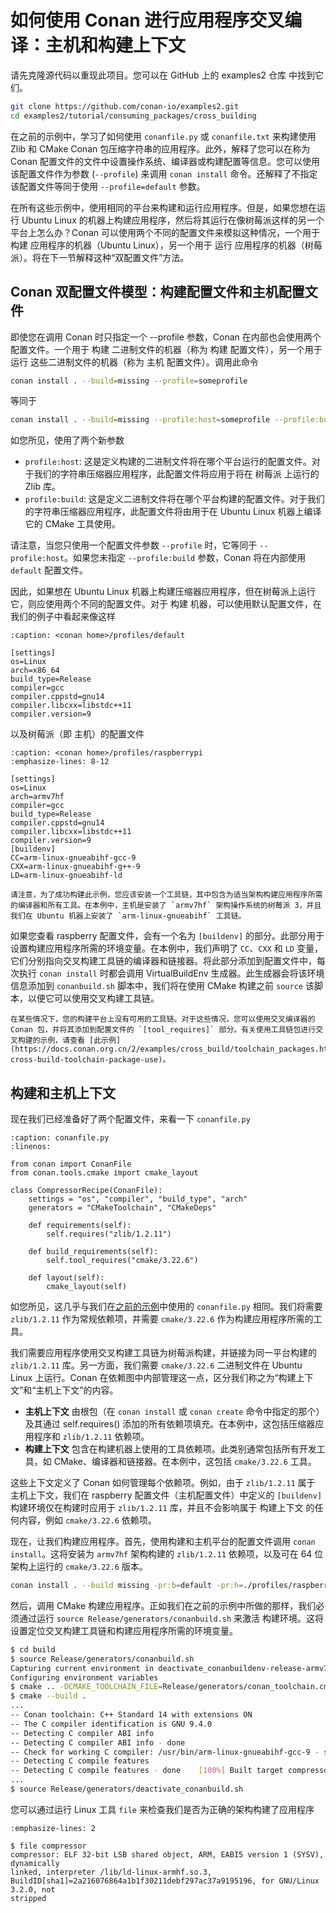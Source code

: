 # 如何使用 Conan 进行应用程序交叉编译：主机和构建上下文

请先克隆源代码以重现此项目。您可以在 GitHub 上的 examples2 仓库 中找到它们。

```bash
git clone https://github.com/conan-io/examples2.git
cd examples2/tutorial/consuming_packages/cross_building
```

在之前的示例中，学习了如何使用 `conanfile.py` 或 `conanfile.txt` 来构建使用 Zlib 和 CMake Conan 包压缩字符串的应用程序。此外，解释了您可以在称为 Conan 配置文件的文件中设置操作系统、编译器或构建配置等信息。您可以使用该配置文件作为参数 (`--profile`) 来调用 `conan install` 命令。还解释了不指定该配置文件等同于使用 `--profile=default` 参数。

在所有这些示例中，使用相同的平台来构建和运行应用程序。但是，如果您想在运行 Ubuntu Linux 的机器上构建应用程序，然后将其运行在像树莓派这样的另一个平台上怎么办？Conan 可以使用两个不同的配置文件来模拟这种情况，一个用于 构建 应用程序的机器（Ubuntu Linux），另一个用于 运行 应用程序的机器（树莓派）。将在下一节解释这种“双配置文件”方法。

## Conan 双配置文件模型：构建配置文件和主机配置文件

即使您在调用 Conan 时只指定一个 --profile 参数，Conan 在内部也会使用两个配置文件。一个用于 构建 二进制文件的机器（称为 构建 配置文件），另一个用于 运行 这些二进制文件的机器（称为 主机 配置文件）。调用此命令

```bash
conan install . --build=missing --profile=someprofile
```

等同于

```bash
conan install . --build=missing --profile:host=someprofile --profile:build=default
```

如您所见，使用了两个新参数
- `profile:host`: 这是定义构建的二进制文件将在哪个平台运行的配置文件。对于我们的字符串压缩器应用程序，此配置文件将应用于将在 树莓派 上运行的 Zlib 库。
- `profile:build`: 这是定义二进制文件将在哪个平台构建的配置文件。对于我们的字符串压缩器应用程序，此配置文件将由用于在 Ubuntu Linux 机器上编译它的 CMake 工具使用。

请注意，当您只使用一个配置文件参数 `--profile` 时，它等同于 `--profile:host`。如果您未指定 `--profile:build` 参数，Conan 将在内部使用 `default` 配置文件。

因此，如果想在 Ubuntu Linux 机器上构建压缩器应用程序，但在树莓派上运行它，则应使用两个不同的配置文件。对于 构建 机器，可以使用默认配置文件，在我们的例子中看起来像这样

```{code-block} ini
:caption: <conan home>/profiles/default

[settings]
os=Linux
arch=x86_64
build_type=Release
compiler=gcc
compiler.cppstd=gnu14
compiler.libcxx=libstdc++11
compiler.version=9
```

以及树莓派（即 主机）的配置文件

```{code-block} ini
:caption: <conan home>/profiles/raspberrypi
:emphasize-lines: 8-12

[settings]
os=Linux
arch=armv7hf
compiler=gcc
build_type=Release
compiler.cppstd=gnu14
compiler.libcxx=libstdc++11
compiler.version=9
[buildenv]
CC=arm-linux-gnueabihf-gcc-9
CXX=arm-linux-gnueabihf-g++-9
LD=arm-linux-gnueabihf-ld
```

```{important}
请注意，为了成功构建此示例，您应该安装一个工具链，其中包含为适当架构构建应用程序所需的编译器和所有工具。在本例中，主机是安装了 `armv7hf` 架构操作系统的树莓派 3，并且我们在 Ubuntu 机器上安装了 `arm-linux-gnueabihf` 工具链。
```

如果您查看 raspberry 配置文件，会有一个名为 `[buildenv]` 的部分。此部分用于设置构建应用程序所需的环境变量。在本例中，我们声明了 `CC`、`CXX` 和 `LD` 变量，它们分别指向交叉构建工具链的编译器和链接器。将此部分添加到配置文件中，每次执行 `conan install` 时都会调用 VirtualBuildEnv 生成器。此生成器会将该环境信息添加到 `conanbuild.sh` 脚本中，我们将在使用 CMake 构建之前 `source` 该脚本，以便它可以使用交叉构建工具链。

```{tip}
在某些情况下，您的构建平台上没有可用的工具链。对于这些情况，您可以使用交叉编译器的 Conan 包，并将其添加到配置文件的 `[tool_requires]` 部分。有关使用工具链包进行交叉构建的示例，请查看 [此示例](https://docs.conan.org.cn/2/examples/cross_build/toolchain_packages.html#example-cross-build-toolchain-package-use)。
```

## 构建和主机上下文

现在我们已经准备好了两个配置文件，来看一下 `conanfile.py`

```{code-block} python
:caption: conanfile.py
:linenos:

from conan import ConanFile
from conan.tools.cmake import cmake_layout

class CompressorRecipe(ConanFile):
    settings = "os", "compiler", "build_type", "arch"
    generators = "CMakeToolchain", "CMakeDeps"

    def requirements(self):
        self.requires("zlib/1.2.11")

    def build_requirements(self):
        self.tool_requires("cmake/3.22.6")

    def layout(self):
        cmake_layout(self)
```

如您所见，这几乎与我们在[之前的示例](https://docs.conan.org.cn/2/tutorial/consuming_packages/the_flexibility_of_conanfile_py.html#consuming-packages-flexibility-of-conanfile-py)中使用的 `conanfile.py` 相同。我们将需要 `zlib/1.2.11` 作为常规依赖项，并需要 `cmake/3.22.6` 作为构建应用程序所需的工具。

我们需要应用程序使用交叉构建工具链为树莓派构建，并链接为同一平台构建的 `zlib/1.2.11` 库。另一方面，我们需要 `cmake/3.22.6` 二进制文件在 Ubuntu Linux 上运行。Conan 在依赖图中内部管理这一点，区分我们称之为“构建上下文”和“主机上下文”的内容。

- **主机上下文** 由根包（在 `conan install` 或 `conan create` 命令中指定的那个）及其通过 self.requires() 添加的所有依赖项填充。在本例中，这包括压缩器应用程序和 `zlib/1.2.11` 依赖项。
- **构建上下文** 包含在构建机器上使用的工具依赖项。此类别通常包括所有开发工具，如 CMake、编译器和链接器。在本例中，这包括 `cmake/3.22.6` 工具。

这些上下文定义了 Conan 如何管理每个依赖项。例如，由于 `zlib/1.2.11` 属于 主机上下文，我们在 raspberry 配置文件（主机配置文件）中定义的 `[buildenv]` 构建环境仅在构建时应用于 `zlib/1.2.11` 库，并且不会影响属于 构建上下文 的任何内容，例如 `cmake/3.22.6` 依赖项。

现在，让我们构建应用程序。首先，使用构建和主机平台的配置文件调用 `conan install`。这将安装为 `armv7hf` 架构构建的 `zlib/1.2.11` 依赖项，以及可在 64 位架构上运行的 `cmake/3.22.6` 版本。

```bash
conan install . --build missing -pr:b=default -pr:h=./profiles/raspberry
```

然后，调用 CMake 构建应用程序。正如我们在之前的示例中所做的那样，我们必须通过运行 `source Release/generators/conanbuild.sh` 来激活 构建环境。这将设置定位交叉构建工具链和构建应用程序所需的环境变量。

```bash
$ cd build
$ source Release/generators/conanbuild.sh
Capturing current environment in deactivate_conanbuildenv-release-armv7hf.sh
Configuring environment variables
$ cmake .. -DCMAKE_TOOLCHAIN_FILE=Release/generators/conan_toolchain.cmake -DCMAKE_BUILD_TYPE=Release
$ cmake --build .
...
-- Conan toolchain: C++ Standard 14 with extensions ON
-- The C compiler identification is GNU 9.4.0
-- Detecting C compiler ABI info
-- Detecting C compiler ABI info - done
-- Check for working C compiler: /usr/bin/arm-linux-gnueabihf-gcc-9 - skipped
-- Detecting C compile features
-- Detecting C compile features - done    [100%] Built target compressor
...
$ source Release/generators/deactivate_conanbuild.sh
```

您可以通过运行 Linux 工具 `file` 来检查我们是否为正确的架构构建了应用程序

```{code-block} bash
:emphasize-lines: 2

$ file compressor
compressor: ELF 32-bit LSB shared object, ARM, EABI5 version 1 (SYSV), dynamically
linked, interpreter /lib/ld-linux-armhf.so.3,
BuildID[sha1]=2a216076864a1b1f30211debf297ac37a9195196, for GNU/Linux 3.2.0, not
stripped
```